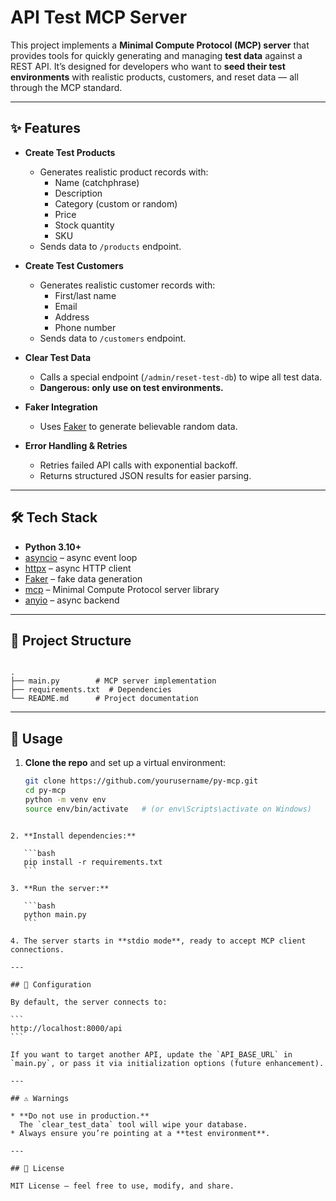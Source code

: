 # API Test MCP Server

This project implements a **Minimal Compute Protocol (MCP) server** that provides tools for quickly generating and managing **test data** against a REST API. It’s designed for developers who want to **seed their test environments** with realistic products, customers, and reset data — all through the MCP standard.

---

## ✨ Features

- **Create Test Products**
  - Generates realistic product records with:
    - Name (catchphrase)
    - Description
    - Category (custom or random)
    - Price
    - Stock quantity
    - SKU
  - Sends data to `/products` endpoint.

- **Create Test Customers**
  - Generates realistic customer records with:
    - First/last name
    - Email
    - Address
    - Phone number
  - Sends data to `/customers` endpoint.

- **Clear Test Data**
  - Calls a special endpoint (`/admin/reset-test-db`) to wipe all test data.
  - **Dangerous: only use on test environments.**

- **Faker Integration**
  - Uses [Faker](https://faker.readthedocs.io/) to generate believable random data.

- **Error Handling & Retries**
  - Retries failed API calls with exponential backoff.
  - Returns structured JSON results for easier parsing.

---

## 🛠️ Tech Stack

- **Python 3.10+**
- [asyncio](https://docs.python.org/3/library/asyncio.html) – async event loop
- [httpx](https://www.python-httpx.org/) – async HTTP client
- [Faker](https://faker.readthedocs.io/) – fake data generation
- [mcp](https://pypi.org/project/mcp/) – Minimal Compute Protocol server library
- [anyio](https://anyio.readthedocs.io/) – async backend

---

## 📂 Project Structure

```

.
├── main.py        # MCP server implementation
├── requirements.txt  # Dependencies
└── README.md      # Project documentation

````

---

## 🚀 Usage

1. **Clone the repo** and set up a virtual environment:

   ```bash
   git clone https://github.com/yourusername/py-mcp.git
   cd py-mcp
   python -m venv env
   source env/bin/activate   # (or env\Scripts\activate on Windows)
````

2. **Install dependencies:**

   ```bash
   pip install -r requirements.txt
   ```

3. **Run the server:**

   ```bash
   python main.py
   ```

4. The server starts in **stdio mode**, ready to accept MCP client connections.

---

## 🔧 Configuration

By default, the server connects to:

```
http://localhost:8000/api
```

If you want to target another API, update the `API_BASE_URL` in `main.py`, or pass it via initialization options (future enhancement).

---

## ⚠️ Warnings

* **Do not use in production.**
  The `clear_test_data` tool will wipe your database.
* Always ensure you’re pointing at a **test environment**.

---

## 📜 License

MIT License – feel free to use, modify, and share.


